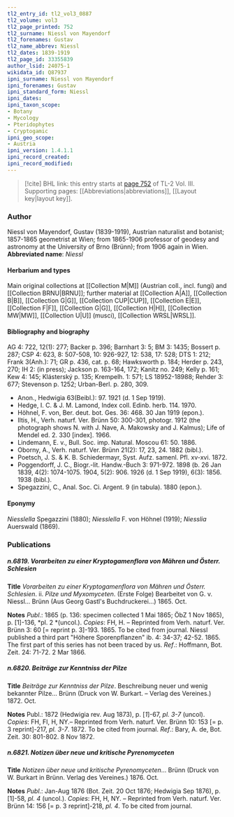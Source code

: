 ```yaml
---
tl2_entry_id: tl2_vol3_0887
tl2_volume: vol3
tl2_page_printed: 752
tl2_surname: Niessl von Mayendorf
tl2_forenames: Gustav
tl2_name_abbrev: Niessl
tl2_dates: 1839-1919
tl2_page_id: 33355839
author_lsid: 24075-1
wikidata_id: Q87937
ipni_surname: Niessl von Mayendorf
ipni_forenames: Gustav
ipni_standard_form: Niessl
ipni_dates: 
ipni_taxon_scope: 
- Botany
- Mycology
- Pteridophytes
- Cryptogamic
ipni_geo_scope: 
- Austria
ipni_version: 1.4.1.1
ipni_record_created: 
ipni_record_modified:
---
```



> [!cite] BHL link: this entry starts at [page 752](https://www.biodiversitylibrary.org/page/33355839) of TL-2 Vol. III.
> Supporting pages: [[Abbreviations|abbreviations]], [[Layout key|layout key]].

### Author

Niessl von Mayendorf, Gustav (1839-1919), Austrian naturalist and botanist; 1857-1865 geometrist at Wien; from 1865-1906 professor of geodesy and astronomy at the University of Brno (Brünn); from 1906 again in Wien. 
**Abbreviated name**: *Niessl*

#### Herbarium and types

Main original collections at [[Collection M|M]] (Austrian coll., incl. fungi) and [[Collection BRNU|BRNU]]; further material at [[Collection A|A]], [[Collection B|B]], [[Collection G|G]], [[Collection CUP|CUP]], [[Collection E|E]], [[Collection F|F]], [[Collection G|G]], [[Collection H|H]], [[Collection MW|MW]], [[Collection U|U]] (musci), [[Collection WRSL|WRSL]].

#### Bibliography and biography

AG 4: 722, 12(1): 277; Backer p. 396; Barnhart 3: 5; BM 3: 1435; Bossert p. 287; CSP 4: 623, 8: 507-508, 10: 926-927, 12: 538, 17: 528; DTS 1: 212; Frank 3(Anh.): 71; GR p. 436, cat. p. 68; Hawksworth p. 184; Herder p. 243, 270; IH 2: (in press); Jackson p. 163-164, 172; Kanitz no. 249; Kelly p. 161; Kew 4: 145; Klásterský p. 135; Krempelh. 1: 571; LS 18952-18988; Rehder 3: 677; Stevenson p. 1252; Urban-Berl. p. 280, 309.
- Anon., Hedwigia 63(Beibl.): 97. 1921 (d. 1 Sep 1919).
- Hedge, I. C. & J. M. Lamond, Index coll. Edinb. herb. 114. 1970.
- Höhnel, F. von, Ber. deut. bot. Ges. 36: 468. 30 Jan 1919 (epon.).
- Iltis, H., Verh. naturf. Ver. Brünn 50: 300-301, photogr. 1912 (the photograph shows N. with J. Nave, A. Makowsky and J. Kalmus); Life of Mendel ed. 2. 330 \[index\]. 1966.
- Lindemann, E. v., Bull. Soc. imp. Natural. Moscou 61: 50. 1886.
- Oborny, A., Verh. naturf. Ver. Brünn 21(2): 17, 23, 24. 1882 (bibl.).
- Poetsch, J. S. & K. B. Schiedermayr, Syst. Aufz. samenl. Pfl. xv-xvi. 1872.
- Poggendorff, J. C., Biogr.-lit. Handw.-Buch 3: 971-972. 1898 (b. 26 Jan 1839, 4(2): 1074-1075. 1904, 5(2): 906. 1926 (d. 1 Sep 1919), 6(3): 1856. 1938 (bibl.).
- Spegazzini, C., Anal. Soc. Ci. Argent. 9 (in tabula). 1880 (epon.).

#### Eponymy

*Niesslella* Spegazzini (1880); *Niesslella* F. von Höhnel (1919); *Niesslia* Auerswald (1869).

### Publications

##### n.6819. Vorarbeiten zu einer Kryptogamenflora von Mähren und Österr. Schlesien

**Title**
*Vorarbeiten zu einer Kryptogamenflora von Mähren und Österr. Schlesien*. ii. *Pilze und Myxomyceten*. (Erste Folge) Bearbeitet von G. v. Niessl... Brünn (Aus Georg Gastl's Buchdruckerei...) 1865. Oct.

**Notes**
*Publ*.: 1865 (p. 136: specimen collected 1 Mai 1865; ÖbZ 1 Nov 1865), p. \[1\]-136, *pl. 2 *(uncol.). *Copies*: FH, H. – Reprinted from Verh. naturf. Ver. Brünn 3: 60 \[= reprint p. 3\]-193. 1865. To be cited from journal. Niessl published a third part "Höhere Sporenpflanzen" ib. 4: 34-37; 42-52. 1865. The first part of this series has not been traced by us.
*Ref*.: Hoffmann, Bot. Zeit. 24: 71-72. 2 Mar 1866.

##### n.6820. Beiträge zur Kenntniss der Pilze

**Title**
*Beiträge zur Kenntniss der Pilze*. Beschreibung neuer und wenig bekannter Pilze... Brünn (Druck von W. Burkart. – Verlag des Vereines.) 1872. Oct.

**Notes**
Publ.: 1872 (Hedwigia rev. Aug 1873), p. \[*1*\]-67, *pl. 3-7* (uncol). *Copies*: FH, FI, H, NY.– Reprinted from Verh. naturf. Ver. Brünn 10: 153 \[= p. 3 reprint\]-217, *pl. 3-7*. 1872. To be cited from journal.
*Ref*.: Bary, A. de, Bot. Zeit. 30: 801-802. 8 Nov 1872.

##### n.6821. Notizen über neue und kritische Pyrenomyceten

**Title**
*Notizen über neue und kritische Pyrenomyceten*... Brünn (Druck von W. Burkart in Brünn. Verlag des Vereines.) 1876. Oct.

**Notes**
*Publ*.: Jan-Aug 1876 (Bot. Zeit. 20 Oct 1876; Hedwigia Sep 1876), p. \[1\]-58, *pl. 4* (uncol.).
*Copies*: FH, H, NY. – Reprinted from Verh. naturf. Ver. Brünn 14: 156 \[= p. 3 reprint\]-218, *pl. 4*. To be cited from journal.

